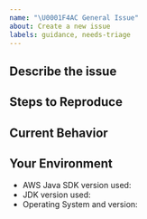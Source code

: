 ```yaml
---
name: "\U0001F4AC General Issue"
about: Create a new issue
labels: guidance, needs-triage
---
```


<!--- Provide a general summary of the issue in the Title above -->

## Describe the issue
<!--- A clear and concise description of the issue -->

## Steps to Reproduce
<!--- Provide a self-contained, concise snippet of code that can be used to reproduce the issue -->
<!--- For more complex issues provide a repo with the smallest reproducible example -->
<!--- Avoid including business logic or unrelated code, it makes diagnosis more difficult -->

## Current Behavior
<!--- Tell us what happens instead of the expected behavior -->

<!--- Include full errors, uncaught exceptions, stack traces, and relevant logs -->
<!--- To turn on SDK logging, follow instructions here: http://docs.aws.amazon.com/sdk-for-java/v2/developer-guide/java-dg-logging.html -->
<!--- If service responses are relevant, please include wirelogs -->

## Your Environment
<!--- Include as many relevant details about your environment -->
* AWS Java SDK version used:
* JDK version used:
* Operating System and version:
